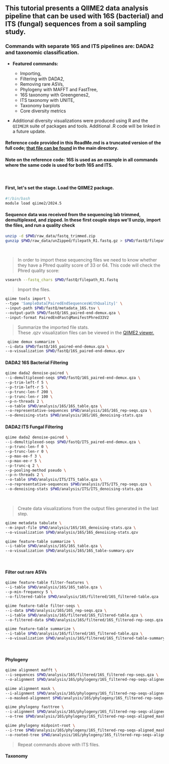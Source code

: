 ## This tutorial presents a QIIME2 data analysis pipeline that can be used with 16S (bacterial) and ITS (fungal) sequences from a soil sampling study.

### Commands with separate 16S and ITS pipelines are: DADA2 and taxonomic classification. 
* **Featured commands:** 
  + Importing, 
  + Filtering with DADA2, 
  + Removing rare ASVs, 
  + Phylogeny with MAFFT and FastTree, 
  + 16S taxonomy with Greengenes2,
  + ITS taxonomy with UNITE,
  + Taxonomy barplots
  + Core diversity metrics

* Additional diversity visualizations were produced using R and the `QIIME2R` suite of packages and tools. Additional .R code will be linked in a future update.
  
#### Reference code provided in this ReadMe.md is a truncated version of the full code; [that file can be found](https://github.com/LaurenQ2/Microbiome-Analysis-in-QIIME2/blob/main/microbiome-analysis-w-qiime2.sh)  in the main directory.  
#### Note on the reference code: 16S is used as an example in all commands where the same code is used for both 16S and ITS.
&nbsp;
#### First, let's set the stage. Load the QIIME2 package.
``` bash
#!/bin/bash
module load qiime2/2024.5
```
#### Sequence data was received from the sequencing lab trimmed, demultiplexed, and zipped. In these first couple steps we'll unzip, import the files, and run a quality check

``` bash
unzip -d $PWD/raw_data/fastq_trimmed.zip
gunzip $PWD/raw_data/unZipped/filepath_R1.fastq.gz > $PWD/fastQ/filepath_R1.fq
```
&nbsp;
> In order to import these sequencing files we need to know whether they have a Phred quality score of 33 or 64. This code will check the Phred quality score:
``` bash
vsearch --fastq_chars $PWD/fastQ/filepath_R1.fastq
```
> Import the files.
``` bash
qiime tools import \
--type 'SampleData[PairedEndSequencesWithQuality]' \
--input-path $PWD/fastQ/metadata_16S.tsv \
--output-path $PWD/fastQ/16S_paired-end-demux.qza \
--input-format PairedEndFastqManifestPhred33V2
```
> Summarize the imported file stats. \
> These .qzv visualization files can be viewed in the [QIIME2 viewer.](https:/view.qiime2.org)
``` bash
 qiime demux summarize \
--i-data $PWD/fastQ/16S_paired-end-demux.qza \
--o-visualization $PWD/fastQ/16S_paired-end-demux.qzv
```
#### DADA2 16S Bacterial Filtering
``` bash
qiime dada2 denoise-paired \
--i-demultiplexed-seqs $PWD/fastQ/16S_paired-end-demux.qza \
--p-trim-left-f 5 \
--p-trim-left-r 5 \
--p-trunc-len-f 200 \
--p-trunc-len-r 100 \
--p-n-threads 2 \
--o-table $PWD/analysis/16S/16S_table.qza \
--o-representative-sequences $PWD/analysis/16S/16S_rep-seqs.qza \
--o-denoising-stats $PWD/analysis/16S/16S_denoising-stats.qza
```
#### DADA2 ITS Fungal Filtering
``` bash
qiime dada2 denoise-paired \
--i-demultiplexed-seqs $PWD/fastQ/ITS_paired-end-demux.qza \
--p-trunc-len-f 0 \
--p-trunc-len-r 0 \
--p-max-ee-f 3 \
--p-max-ee-r 5 \
--p-trunc-q 2 \
--p-pooling-method pseudo \
--p-n-threads 2 \
--o-table $PWD/analysis/ITS/ITS_table.qza \
--o-representative-sequences $PWD/analysis/ITS/ITS_rep-seqs.qza \
--o-denoising-stats $PWD/analysis/ITS/ITS_denoising-stats.qza
```
&nbsp;
> Create data visualizations from the output files generated in the last step.
``` bash
qiime metadata tabulate \
--m-input-file $PWD/analysis/16S/16S_denoising-stats.qza \
--o-visualization $PWD/analysis/16S/16S_denoising-stats.qzv

qiime feature-table summarize \
--i-table $PWD/analysis/16S/16S_table.qza \
--o-visualization $PWD/analysis/16S/16S_table-summary.qzv
```
&nbsp;
#### Filter out rare ASVs
``` bash
qiime feature-table filter-features \
--i-table $PWD/analysis/16S/16S_table.qza \
--p-min-frequency 5 \
--o-filtered-table $PWD/analysis/16S/filtered/16S_filtered-table.qza

qiime feature-table filter-seqs \
--i-data $PWD/analysis/16S/16S_rep-seqs.qza \
--i-table $PWD/analysis/16S/filtered/16S_filtered-table.qza \
--o-filtered-data $PWD/analysis/16S/filtered/16S_filtered-rep-seqs.qza

qiime feature-table summarize \
--i-table $PWD/analysis/16S/filtered/16S_filtered-table.qza \
--o-visualization $PWD/analysis/16S/filtered/16S_filtered-table-summary.qzv
```
&nbsp;
#### Phylogeny
``` bash
qiime alignment mafft \
--i-sequences $PWD/analysis/16S/filtered/16S_filtered-rep-seqs.qza \
--o-alignment $PWD/analysis/16S/phylogeny/16S_filtered-rep-seqs-aligned.qza

qiime alignment mask \
--i-alignment $PWD/analysis/16S/phylogeny/16S_filtered-rep-seqs-aligned.qza \
--o-masked-alignment $PWD/analysis/16S/phylogeny/16S_filtered-rep-seqs-aligned_masked.qza

qiime phylogeny fasttree \
--i-alignment $PWD/analysis/16S/phylogeny/16S_filtered-rep-seqs-aligned_masked.qza \
--o-tree $PWD/analysis/16S/phylogeny/16S_filtered-rep-seqs-aligned_masked_tree.qza

qiime phylogeny midpoint-root \
--i-tree $PWD/analysis/16S/phylogeny/16S_filtered-rep-seqs-aligned_masked_tree.qza \
--o-rooted-tree $PWD/analysis/16S/phylogeny/16S_filtered-rep-seqs-aligned_masked_tree_rooted.qza
```
> Repeat commands above with ITS files.
&nbsp;
#### Taxonomy

&nbsp;
